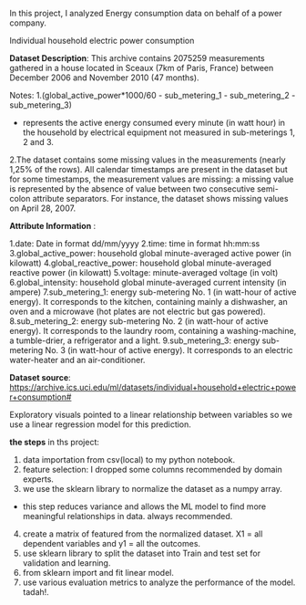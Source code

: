 


In this project, I analyzed Energy consumption data on behalf of a power company.

Individual household electric power consumption


**Dataset Description**: 
  This archive contains 2075259 measurements gathered in a house located in Sceaux (7km of Paris, France) between December 2006 and November 2010 (47 months).

Notes:
1.(global_active_power*1000/60 - sub_metering_1 - sub_metering_2 - sub_metering_3) 
  - represents the active energy consumed every minute (in watt hour) in the household by electrical equipment not measured in sub-meterings 1, 2 and 3.

2.The dataset contains some missing values in the measurements (nearly 1,25% of the rows). 
All calendar timestamps are present in the dataset but for some timestamps, the measurement values are missing: a missing value is represented by the absence of value between two consecutive semi-colon attribute separators. For instance, the dataset shows missing values on April 28, 2007.


**Attribute Information** :

  1.date: Date in format dd/mm/yyyy
  2.time: time in format hh:mm:ss
  3.global_active_power: household global minute-averaged active power (in kilowatt)
  4.global_reactive_power: household global minute-averaged reactive power (in kilowatt)
  5.voltage: minute-averaged voltage (in volt)
  6.global_intensity: household global minute-averaged current intensity (in ampere)
  7.sub_metering_1: energy sub-metering No. 1 (in watt-hour of active energy). It corresponds to the kitchen, containing mainly a dishwasher, an oven and a microwave (hot plates are not electric but gas powered).
  8.sub_metering_2: energy sub-metering No. 2 (in watt-hour of active energy). It corresponds to the laundry room, containing a washing-machine, a tumble-drier, a refrigerator and a light.
  9.sub_metering_3: energy sub-metering No. 3 (in watt-hour of active energy). It corresponds to an electric water-heater and an air-conditioner.


**Dataset source**: https://archive.ics.uci.edu/ml/datasets/individual+household+electric+power+consumption#


Exploratory visuals pointed to a linear relationship between variables so we use a linear regression model for this prediction.

**the steps** in ths project:
1. data importation from csv(local) to my python notebook.
2. feature selection: I dropped some columns recommended by domain experts.
3. we use the sklearn library to normalize the dataset as a numpy array. 
- this step reduces variance and allows the ML model to find more meaningful relationships in data. always recommended.
4. create a matrix of featured from the normalized dataset. X1 = all dependent variables and y1 = all the outcomes.
5. use sklearn library to split the dataset into Train and test set for validation and learning.
6. from sklearn import and fit linear model.
7. use various evaluation metrics to analyze the performance of the model.
tadah!. 
